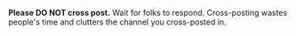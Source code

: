 **Please DO NOT cross post.** Wait for folks to respond. Cross-posting wastes people's time and clutters the channel you cross-posted in.